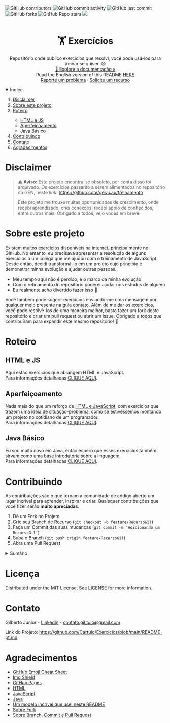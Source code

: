 <!-- Cards do topo do README -->
<div>
    <img alt="GitHub contributors" src="https://img.shields.io/github/contributors/cartulo/exercicios?style=for-the-badge&color=00aeae">
    <img alt="GitHub commit activity" src="https://img.shields.io/github/commit-activity/m/cartulo/exercicios?style=for-the-badge&color=00aeae">
    <img alt="GitHub last commit" src="https://img.shields.io/github/last-commit/cartulo/exercicios?style=for-the-badge&color=00aeae">
    <img alt="GitHub forks" src="https://img.shields.io/github/forks/cartulo/exercicios?style=for-the-badge&color=00aeae">
    <img alt="GitHub Repo stars" src="https://img.shields.io/github/stars/cartulo/exercicios?style=for-the-badge&color=00aeae">
    <a href="https://linkedin.com/in/gil-vulgo-tulo" target="_blank"><img src="https://img.shields.io/badge/-LinkedIn-black.svg?style=for-the-badge&logo=linkedin&colorB=555"/></a>
    <br><br>
</div>

<!-- Cabeçalho  -->
<div>
    <h1 align="center">🏋️ Exercícios</h1>
    <p align="center">Repositório onde publico exercícios que resolvi, você pode usá-los para treinar se quiser.  😄 <br />
        <a href="https://github.com/cartulo/exercicios">🔎 Explore a documentação »</a><br />
        Read the English version of this README <a href="https://github.com/cartulo/exercicios#readme">HERE</a> <br />
        <a href="https://github.com/cartulo/exercicios/issues">Reporte um problema</a>
        ·
        <a href="https://github.com/cartulo/exercicios/issues">Solicite um recurso</a>
    </p>
</div>

<!-- Sumário -->
<details open>
    <summary>Índice</summary>
    <ol>
        <li><a href="https://github.com/cartulo/exercicios#disclaimer">Disclaimer</a></li>
        <li><a href="https://github.com/Cartulo/Exercicios/blob/main/README-pt.md#sobre-este-projeto">Sobre este projeto</a></li>
        <li><a href="https://github.com/Cartulo/Exercicios/blob/main/README-pt.md#roteiro">Roteiro</a></li>
            <ul>
                <li><a href=#html-e-js>HTML e JS</a></li>
                <li><a href=#aperfeiçoamento>Aperfeiçoamento</a></li>
                <li><a href=#java-básico>Java Básico</a></li>
            </ul>
        <li><a href="https://github.com/Cartulo/Exercicios/blob/main/README-pt.md#contribuindo">Contribuindo</a></li>
        <li><a href="https://github.com/Cartulo/Exercicios/blob/main/README-pt.md#contato">Contato</a></li>
        <li><a href="https://github.com/Cartulo/Exercicios/blob/main/README-pt.md#agradecimentos">Agradecimentos</a></li>
    </ol>
</details>

<!-- Disclaimer -->
# Disclaimer
> **⚠️ Aviso:** Este projeto encontra-se obsoleto, por conta disso foi arquivado. Os exercícios passarão a serem alimentados no repositório da GEN, neste link: https://github.com/geracao/treinamento
> 
> Este projeto me trouxe muitas oportunidades de crescimento, onde recebi aprendizado, criei conexões, recebi apoio de conhecidos, entre outros mais. Obrigado a todos, vejo vocês em breve

<!-- Sobre este projeto -->
<div>
    <h1>Sobre este projeto</h1>
    <p>
        Existem muitos exercícios disponíveis na internet, principalmente no GitHub. No entanto, eu precisava apresentar a resolução de alguns exercícios a um colega que me ajudou com o treinamento de JavaScript. Desde então, decidi transformá-lo em um projeto cujo princípio é demonstrar minha evolução e ajudar outras pessoas.
    </p>
    <ul>
        <li>Meu tempo aqui não é perdido, é o marco da minha evolução </li>
        <li>Com o refinamento do repositório poderei ajudar nos estudos de alguém</li>
        <li>Eu realmente acho divertido fazer isso 🤣</li>
    </ul>
    <p> 
        Você também pode sugerir exercícios enviando-me uma mensagem por qualquer meio presente na guia <a href="https://github.com/Cartulo/Exercicios/blob/main/README-pt.md#contato">contato</a>. Além de me dar os exercícios, você pode resolvê-los de uma maneira melhor, basta fazer um fork deste repositório e criar um pull request ou abrir um issue. Obrigado a todos que contribuíram para expandir este mesmo repositório! 🎉
    </p>
</div>

<!-- Roteiro -->
<div>
    <h1>Roteiro</h1>
    <h2>HTML e JS</h2>
    <p>Aqui estão exercícios que abrangem HTML e JavaScript.  <br>
    Para informações detalhadas <a href="https://github.com/Cartulo/Exercicios/blob/main/HTML%20e%20JS/README-pt.md">CLIQUE AQUI</a>.</p>
    <h2>Aperfeiçoamento</h2>
    <p>Nada mais do que um reforço de <a href="https://github.com/Cartulo/Exercicios/blob/main/README-pt.md#html-e-js">HTML e JavaScript</a>, com exercícios que trazem uma ideia de situação-problema, como se estivéssemos montando um projeto no cotidiano de um programador. <br>
    Para informações detalhadas <a href="https://github.com/Cartulo/Exercicios/blob/main/Aperfeicoamento/README-pt.md">CLIQUE AQUI</a>.</p>
    <h2>Java Básico</h2>
    <p>Eu sou muito novo em Java, então espero que esses exercícios também sirvam como uma base introdutória sobre a linguagem. <br>
    Para informações detalhadas <a href="https://github.com/Cartulo/Exercicios/blob/main/Java%20Basico/README-pt.md">CLIQUE AQUI</a>.</p>
</div>

<!-- Contribuindo -->
<div>
    <h1>Contribuindo</h1>
    <p>
        As contribuições são o que tornam a comunidade de código aberto um lugar incrível para aprender, inspirar e criar. Quaisquer contribuições que você fizer serão <strong>muito apreciadas</strong>.
    </p>
    <ol>
        <li>Dê um Fork no Projeto</li>
        <li>Crie seu Branch de Recurso (<code>git checkout -b feature/RecursoGil</code>)</li>
        <li>Faça um Commit das suas mudanças (<code>git commit -m 'Adicionando um RecursoGil'</code>)</li>
        <li>Suba o Branch (<code>git push origin feature/RecursoGil</code>)</li>
        <li>Abra uma Pull Request</li>
    </ol>
    <details>
    <summary>Sumário</summary>
        <ul>
            <li>Fork » "Bifurcação", quando um desenvolvedor inicia um projeto independente com base no código de um projeto já existente.</li>
            <li>Branch » "Galho", branches são separações de código.</li>
            <li>Commit » Um commit é um grupo de alterações no código. Toda vez que você quiser "salvar" as alterações feitas por você no repositório, você commita essas mudanças.</li>
            <li>Pull Request » Pull Request é um pedido que se faz ao dono do repositório para que esse atualize o código dele com o seu código.</li>
        </ul>
    </details>
</div>

<!-- Licença -->
<div>
    <h1>Licença</h1>
    <p>Distributed under the MIT License. See <a href="https://github.com/CarTulo/Exercicios/blob/master/LICENSE.txt">LICENSE</a> for more information.</p>
</div>

<!-- Contato -->
<div>
    </p>
    <h1>Contato</h1>
    <p>Gilberto Júnior - <a href="https://linkedin.com/in/gil-vulgo-tulo/" target="_blank">LinkedIn</a> - <a href="mailto:contato.gil.tulo@gmail.com">contato.gil.tulo@gmail.com</a></p> 
    <p>Link do Projeto: <a href="https://github.com/Cartulo/Exercicios/blob/main/README-pt.md">https://github.com/Cartulo/Exercicios/blob/main/README-pt.md</a></p> <!-- Como corrigir este link -->
</div> 

<!-- Agradecimentos -->
<div>
    <h1>Agradecimentos</h1>
    <ul>
        <li><a href="https://www.webpagefx.com/tools/emoji-cheat-sheet">GitHub Emoji Cheat Sheet</a></li>
        <li><a href="https://shields.io">Img Shield</a></li>
        <li><a href="https://pages.github.com">GitHub Pages</a></li>
        <li><a href="https://www.w3schools.com/html/html_intro.asp">HTML</a></li>
        <li><a href="https://developer.mozilla.org/en-US/docs/Web/JavaScript">JavaScript</a></li>
        <li><a href="https://www.oracle.com/br/java/technologies/javase-jdk8-doc-downloads.html">Java</a></li>
        <li><a href="https://github.com/othneildrew/Best-README-Template#about-the-project">Um modelo incrível que usei neste README</a></li>
        <li><a href="https://pt.wikipedia.org/wiki/Bifurcação_(desenvolvimento_de_software)">Sobre Fork</a></li>
        <li><a href="https://gist.github.com/victorsenam/8580499">Sobre Branch, Commit e Pull Request</a></li>
    </ul>
</div>

